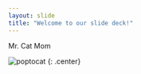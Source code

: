 ```yaml
---
layout: slide
title: "Welcome to our slide deck!"
---
```


Mr. Cat Mom

![poptocat](https://octodex.github.com/images/poptocat.png)
{: .center}
